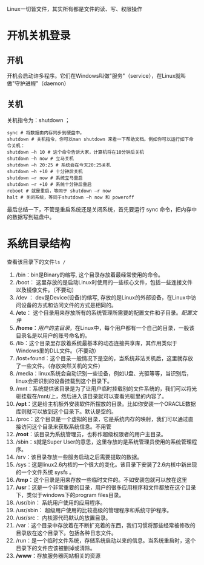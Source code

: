 Linux一切皆文件，其实所有都是文件的读、写、权限操作
# 开机关机登录
## 开机
开机会启动许多程序。它们在Windows叫做"服务"（service），在Linux就叫做"守护进程"（daemon）
## 关机
关机指令为：shutdown ；
```
sync # 将数据由内存同步到硬盘中。
shutdown # 关机指令，你可以man shutdown 来看一下帮助文档。例如你可以运行如下命令关机：
shutdown –h 10 # 这个命令告诉大家，计算机将在10分钟后关机
shutdown –h now # 立马关机
shutdown –h 20:25 # 系统会在今天20:25关机
shutdown –h +10 # 十分钟后关机
shutdown –r now # 系统立马重启
shutdown –r +10 # 系统十分钟后重启
reboot # 就是重启，等同于 shutdown –r now
halt # 关闭系统，等同于shutdown –h now 和 poweroff
```
最后总结一下，不管是重启系统还是关闭系统，首先要运行 sync 命令，把内存中的数据写到磁盘中。

# 系统目录结构
查看该目录下的文件`ls /`
1. /bin：bin是Binary的缩写, 这个目录存放着最经常使用的命令。
2. /boot： 这里存放的是启动Linux时使用的一些核心文件，包括一些连接文件以及镜像文件。（不要动）
3. /dev ： dev是Device(设备)的缩写, 存放的是Linux的外部设备，在Linux中访问设备的方式和访问文件的方式是相同的。
4. **/etc**： 这个目录用来存放所有的系统管理所需要的配置文件和子目录。*配置文件*
5. **/home**：*用户的主目录*，在Linux中，每个用户都有一个自己的目录，一般该目录名是以用户的账号命名的。
6. /lib：这个目录里存放着系统最基本的动态连接共享库，其作用类似于Windows里的DLL文件。（不要动）
7. /lost+found：这个目录一般情况下是空的，当系统非法关机后，这里就存放了一些文件。（存放突然关机的文件）
8. /media：linux系统会自动识别一些设备，例如U盘、光驱等等，当识别后，linux会把识别的设备挂载到这个目录下。
9. /mnt：系统提供该目录是为了让用户临时挂载别的文件系统的，我们可以将光驱挂载在/mnt/上，然后进入该目录就可以查看光驱里的内容了。
10. **/opt**：这是给主机额外安装软件所摆放的目录。比如你安装一个ORACLE数据库则就可以放到这个目录下。默认是空的。
11. /proc：这个目录是一个虚拟的目录，它是系统内存的映射，我们可以通过直接访问这个目录来获取系统信息。不用管
12. **/root**：该目录为系统管理员，也称作超级权限者的用户主目录。
13. /sbin：s就是Super User的意思，这里存放的是系统管理员使用的系统管理程序。
14. /srv：该目录存放一些服务启动之后需要提取的数据。
15. /sys：这是linux2.6内核的一个很大的变化。该目录下安装了2.6内核中新出现的一个文件系统 sysfs 。
16. **/tmp**：这个目录是用来存放一些临时文件的。不如安装包就可以放在这里
17. **/usr**：这是一个非常重要的目录，用户的很多应用程序和文件都放在这个目录下，类似于windows下的program files目录。
18. /usr/bin： 系统用户使用的应用程序。
19. /usr/sbin： 超级用户使用的比较高级的管理程序和系统守护程序。
20. /usr/src： 内核源代码默认的放置目录。
21. /var：这个目录中存放着在不断扩充着的东西，我们习惯将那些经常被修改的目录放在这个目录下。包括各种日志文件。
22. /run：是一个临时文件系统，存储系统启动以来的信息。当系统重启时，这个目录下的文件应该被删掉或清除。
23. **/www**：存放服务器网站相关的资源